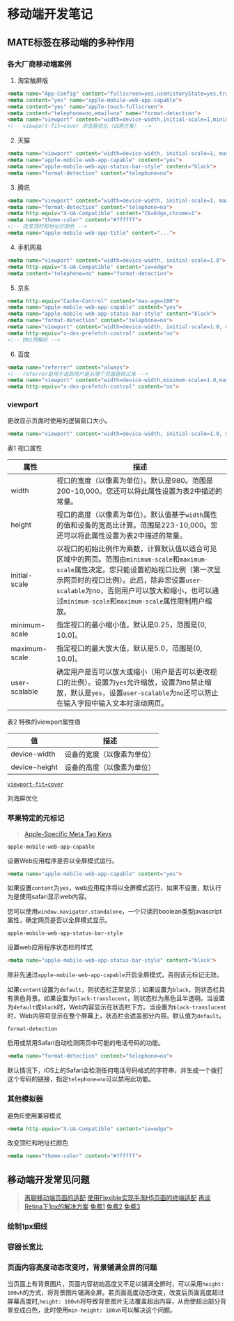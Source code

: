 # 移动端开发笔记

## MATE标签在移动端的多种作用

### 各大厂商移动端案例

1. 淘宝触屏版

```html
<meta name="App-Config" content="fullscreen=yes,useHistoryState=yes,transition=yes">
<meta content="yes" name="apple-mobile-web-app-capable">
<meta content="yes" name="apple-touch-fullscreen">
<meta content="telephone=no,email=no" name="format-detection">
<meta name="viewport" content="width=device-width,initial-scale=1,minimum-scale=1,maximum-scale=1,user-scalable=no,viewport-fit=cover">
<!-- viewport-fit=cover 浏览屏优化（试用方案） -->
```

2. 天猫

```html
<meta name="viewport" content="width=device-width, initial-scale=1, maximum-scale=1, user-scalable=no">
<meta name="apple-mobile-web-app-capable" content="yes">
<meta name="apple-mobile-web-app-status-bar-style" content="black">
<meta name="format-detection" content="telephone=no">
```

3. 腾讯

```html
<meta name="viewport" content="width=device-width, initial-scale=1, maximum-scale=1, minimum-scale=1, user-scalable=no, viewport-fit=cover">
<meta name="format-detection" content="telephone=no">
<meta http-equiv="X-UA-Compatible" content="IE=Edge,chrome=1">
<meta name="theme-color" content="#ffffff">
<!-- 改变顶栏和地址栏颜色 -->
<meta name="apple-mobile-web-app-title" content="...">
```

4. 手机网易

```html
<meta name="viewport" content="width=device-width, initial-scale=1.0">
<meta http-equiv="X-UA-Compatible" content="ie=edge">
<meta content="telephone=no" name="format-detection">
```

5. 京东

```html
<meta http-equiv="Cache-Control" content="max-age=180">
<meta name="apple-mobile-web-app-capable" content="yes">
<meta name="apple-mobile-web-app-status-bar-style" content="black">
<meta name="format-detection" content="telephone=no">
<meta name="viewport" content="width=device-width, initial-scale=1.0, maximum-scale=1.0, user-scalable=0, shrink-to-fit=no, viewport-fit=cover">
<meta http-equiv="x-dns-prefetch-control" content="on">
<!-- DNS预解析 -->
```

6. 百度

```html
<meta name="referrer" content="always">
<!-- referrer是用于追踪用户是从哪个页面跳转过来 -->
<meta name="viewport" content="width=device-width,minimum-scale=1.0,maximum-scale=1.0,user-scalable=no">
<meta http-equiv="x-dns-prefetch-control" content="on">
```

### viewport

更改显示页面时使用的逻辑窗口大小。

```html
<meta name="viewport" content="width=device-width, initial-scale=1.0, maximum-scale=1.0, minimum-scale=1.0, user-scalable=no">
```

表1  视口属性

属性 | 描述
--- | ---
width         | 视口的宽度（以像素为单位）。默认是980。范围是200-10,000。您还可以将此属性设置为表2中描述的常量。
height        | 视口的高度（以像素为单位）。默认值基于`width`属性的值和设备的宽高比计算。范围是223-10,000。您还可以将此属性设置为表2中描述的常量。
initial-scale | 以视口的初始比例作为乘数，计算默认值以适合可见区域中的网页。范围由`minimum-scale`和`maximum-scale`属性决定。您只能设置初始视口比例（第一次显示网页时的视口比例）。此后，除非您设置`user-scalable`为no，否则用户可以放大和缩小，也可以通过`minimum-scale`和`maximum-scale`属性限制用户缩放。
minimum-scale | 指定视口的最小缩小值，默认是0.25，范围是(0, 10.0]。
maximum-scale | 指定视口的最大放大值，默认是5.0，范围是(0, 10.0]。
user-scalable | 确定用户是否可以放大或缩小（用户是否可以更改视口的比例）。设置为`yes`允许缩放，设置为no禁止缩放，默认是`yes`，设置`user-scalable`为`no`还可以防止在输入字段中输入文本时滚动网页。

表2  特殊的viewport属性值

值 | 描述
--- | ---
device-width | 设备的宽度（以像素为单位）
device-height | 设备的高度（以像素为单位）

[`viewport-fit=cover`](https://developer.mozilla.org/en-US/docs/Web/CSS/@viewport/viewport-fit)

刘海屏优化

### 苹果特定的元标记

> [Apple-Specific Meta Tag Keys](https://developer.apple.com/library/archive/documentation/AppleApplications/Reference/SafariHTMLRef/Articles/MetaTags.html#//apple_ref/doc/uid/TP40008193-SW1)

`apple-mobile-web-app-capable`

设置Web应用程序是否以全屏模式运行。

```html
<meta name="apple-mobile-web-app-capable" content="yes">
```

如果设置`content`为`yes`，web应用程序将以全屏模式运行，如果不设置，默认行为是使用safari显示web内容。

您可以使用`window.navigator.standalone`，一个只读的boolean类型javascript属性，确定网页是否以全屏模式显示。

`apple-mobile-web-app-status-bar-style`

设置web应用程序状态栏的样式

```html
<meta name="apple-mobile-web-app-status-bar-style" content="black">
```

除非先通过`apple-mobile-web-app-capable`开启全屏模式，否则该元标记无效。

如果`content`设置为`default`，则状态栏正常显示；如果设置为`black`，则状态栏具有黑色背景。如果设置为`black-translucent`，则状态栏为黑色且半透明。当设置为`default`或`black`时，Web内容显示在状态栏下方。当设置为`black-translucent`时，Web内容将显示在整个屏幕上，状态栏会遮盖部分内容。默认值为`default`。

`format-detection`

启用或禁用Safari自动检测网页中可能的电话号码的功能。

```html
<meta name="format-detection" content="telephone=no">
```

默认情况下，iOS上的Safari会检测任何电话号码格式的字符串，并生成一个拨打这个号码的链接，指定`telephone=no`可以禁用此功能。

### 其他模拟器

避免IE使用兼容模式

```html
<meta http-equiv="X-UA-Compatible" content="ie=edge">
```

改变顶栏和地址栏颜色

```html
<meta name="theme-color" content="#ffffff">
```

## 移动端开发常见问题

> [再聊移动端页面的适配](https://www.w3cplus.com/css/vw-for-layout.html)
> [使用Flexible实现手淘H5页面的终端适配](https://www.w3cplus.com/mobile/lib-flexible-for-html5-layout.html)
> [再谈Retina下1px的解决方案](https://www.w3cplus.com/css/fix-1px-for-retina.html)
> [免费1](https://juejin.im/entry/5a9d07ee6fb9a028c149f55b)
> [免费2](https://www.cnblogs.com/sybboy/p/6474999.html)
> [免费3](https://juejin.im/entry/5aa0aa056fb9a028be358ff4)

### 绘制1px细线

### 容器长宽比

### 页面内容高度动态改变时，背景铺满全屏的问题

当页面上有背景图片，页面内容初始高度又不足以铺满全屏时，可以采用`height: 100vh`的方式，将背景图片铺满全屏。若页面高度动态改变，改变后页面高度超过屏幕高度时,`height: 100vh`将导致背景图片无法覆盖超出内容，从而使超出部分背景变成白色，此时使用`min-height: 100vh`可以解决这个问题。
